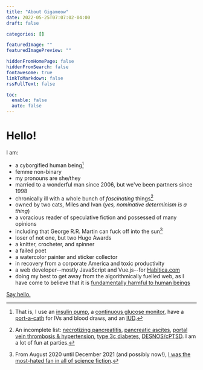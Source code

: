 ```yaml
---
title: "About Gigameow"
date: 2022-05-25T07:07:02-04:00
draft: false

categories: []

featuredImage: ""
featuredImagePreview: ""

hiddenFromHomePage: false
hiddenFromSearch: false
fontawesome: true
linkToMarkdown: false
rssFullText: false

toc:
  enable: false
  auto: false
---
```


# Hello!

I am:

- a cyborgified human being[^1]
- femme non-binary
- my pronouns are she/they
- married to a wonderful man since 2006, but we've been partners since 1998
- chronically ill with a whole bunch of _fascinating_ things[^2]
- owned by two cats, Miles and Ivan (_yes, nominative determinism is a thing_)
- a voracious reader of speculative fiction and possessed of many opinions
- including that George R.R. Martin can fuck off into the sun[^3]
- loser of not one, but two Hugo Awards
- a knitter, crocheter, and spinner
- a failed poet
- a watercolor painter and sticker collector
- in recovery from a corporate America and toxic productivity
- a web developer--mostly JavaScript and Vue.js--for [Habitica.com](https://www.habitica.com)
- doing my best to get away from the algorithmically fuelled web, as I have come to believe that it is [fundamentally harmful to human beings](https://www.humanetech.com/)

[Say hello.](mailto:hello@peculiar.monster)

[^1]:That is, I use an [insulin pump](https://www.tandemdiabetes.com/products/t-slim-x2-insulin-pump), a [continuous glucose monitor](https://www.dexcom.com/), have a [port-a-cath](https://nurse.org/articles/what-is-a-port-a-cath/) for IVs and blood draws, and an [IUD](https://www.liletta.com/).
[^2]: An incomplete list: [necrotizing pancreatitis](https://www.ncbi.nlm.nih.gov/pmc/articles/PMC5565044/), [pancreatic ascites](https://www.ncbi.nlm.nih.gov/books/NBK507851/), [portal vein thrombosis & hypertension](https://www.ncbi.nlm.nih.gov/pmc/articles/PMC4415192/), [type 3c diabetes](https://www.ncbi.nlm.nih.gov/pmc/articles/PMC5495015/), [DESNOS/cPTSD](https://en.yestherapyhelps.com/desnos-complex-post-traumatic-stress-disorder-13784). I am a lot of fun at parties.
[^3]:From August 2020 until December 2021 (and possibly now!), [I was the most-hated fan in all of science fiction](https://www.pretty-terrible.com/george-r-r-martin-2020-hugo-awards/).
